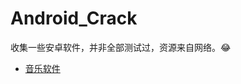 # Android_Crack

收集一些安卓软件，并非全部测试过，资源来自网络。😂

- [音乐软件](https://github.com/007ayong/Android_Crack/tree/master/music)

